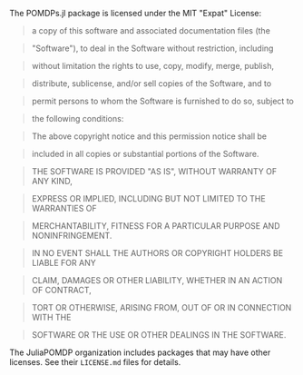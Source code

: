 The POMDPs.jl package is licensed under the MIT "Expat" License:


> a copy of this software and associated documentation files (the

> "Software"), to deal in the Software without restriction, including

> without limitation the rights to use, copy, modify, merge, publish,

> distribute, sublicense, and/or sell copies of the Software, and to

> permit persons to whom the Software is furnished to do so, subject to

> the following conditions:

>

> The above copyright notice and this permission notice shall be

> included in all copies or substantial portions of the Software.

>

> THE SOFTWARE IS PROVIDED "AS IS", WITHOUT WARRANTY OF ANY KIND,

> EXPRESS OR IMPLIED, INCLUDING BUT NOT LIMITED TO THE WARRANTIES OF

> MERCHANTABILITY, FITNESS FOR A PARTICULAR PURPOSE AND NONINFRINGEMENT.

> IN NO EVENT SHALL THE AUTHORS OR COPYRIGHT HOLDERS BE LIABLE FOR ANY

> CLAIM, DAMAGES OR OTHER LIABILITY, WHETHER IN AN ACTION OF CONTRACT,

> TORT OR OTHERWISE, ARISING FROM, OUT OF OR IN CONNECTION WITH THE

> SOFTWARE OR THE USE OR OTHER DEALINGS IN THE SOFTWARE.



The JuliaPOMDP organization includes packages that may have other licenses. See their `LICENSE.md` files for details.
